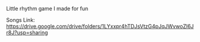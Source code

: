 Little rhythm game I made for fun

Songs Link: https://drive.google.com/drive/folders/1LYxxpr4hTDJsVtzG4pJqJWvwoZl6Jr8J?usp=sharing
